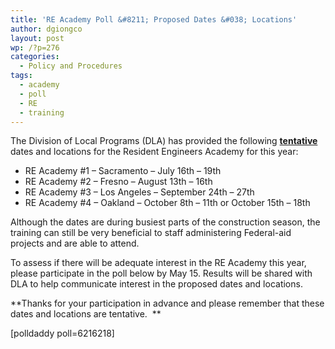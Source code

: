 ```yaml
---
title: 'RE Academy Poll &#8211; Proposed Dates &#038; Locations'
author: dgiongco
layout: post
wp: /?p=276
categories:
  - Policy and Procedures
tags:
  - academy
  - poll
  - RE
  - training
---
```

The Division of Local Programs (DLA) has provided the following **<span style="text-decoration:underline;">tentative</span>** dates and locations for the Resident Engineers Academy for this year:

*   RE Academy #1 &#8211; Sacramento &#8211; July 16th &#8211; 19th
*   RE Academy #2 &#8211; Fresno &#8211; August 13th &#8211; 16th
*   RE Academy #3 &#8211; Los Angeles &#8211; September 24th &#8211; 27th
*   RE Academy #4 &#8211; Oakland &#8211; October 8th &#8211; 11th or October 15th &#8211; 18th

Although the dates are during busiest parts of the construction season, the training can still be very beneficial to staff administering Federal-aid projects and are able to attend.

To assess if there will be adequate interest in the RE Academy this year, please participate in the poll below by May 15. Results will be shared with DLA to help communicate interest in the proposed dates and locations.

**Thanks for your participation in advance and please remember that these dates and locations are tentative.  **

[polldaddy poll=6216218]